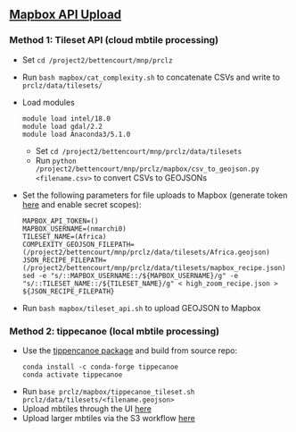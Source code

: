 
## [Mapbox API Upload](https://docs.mapbox.com/api/maps/#tilesets) ##

### Method 1: Tileset API (cloud mbtile processing) ###
* Set `cd /project2/bettencourt/mnp/prclz`
* Run `bash mapbox/cat_complexity.sh` to concatenate CSVs and write to `prclz/data/tilesets/`
* Load modules
    ```
    module load intel/18.0
    module load gdal/2.2
    module load Anaconda3/5.1.0
    ```
    * Set `cd /project2/bettencourt/mnp/prclz/data/tilesets` 
    * Run `python /project2/bettencourt/mnp/prclz/mapbox/csv_to_geojson.py <filename.csv>` to convert CSVs to GEOJSONs
* Set the following parameters for file uploads to Mapbox (generate token [here](https://account.mapbox.com/access-tokens/create) and enable secret scopes):
    ```
    MAPBOX_API_TOKEN=()
    MAPBOX_USERNAME=(nmarchi0)
    TILESET_NAME=(Africa)
    COMPLEXITY_GEOJSON_FILEPATH=(/project2/bettencourt/mnp/prclz/data/tilesets/Africa.geojson)
    JSON_RECIPE_FILEPATH=(/project2/bettencourt/mnp/prclz/data/tilesets/mapbox_recipe.json)
    sed -e "s/::MAPBOX_USERNAME::/${MAPBOX_USERNAME}/g" -e "s/::TILESET_NAME::/${TILESET_NAME}/g" < high_zoom_recipe.json > ${JSON_RECIPE_FILEPATH}
    ```
    
 * Run `bash mapbox/tileset_api.sh` to upload GEOJSON to Mapbox
 
 ### Method 2: tippecanoe (local mbtile processing) ###
 * Use the [tippencanoe package](https://github.com/mapbox/tippecanoe) and build from source repo:
   ```
   conda install -c conda-forge tippecanoe
   conda activate tippecanoe
   ```
 * Run `base prclz/mapbox/tippecanoe_tileset.sh prclz/data/tilesets/<filename.geojson>`
 * Upload mbtiles through the UI [here](https://studio.mapbox.com/tilesets/)
 * Upload larger mbtiles via the S3 workflow [here](https://docs.mapbox.com/api/maps/#retrieve-s3-credentials)
